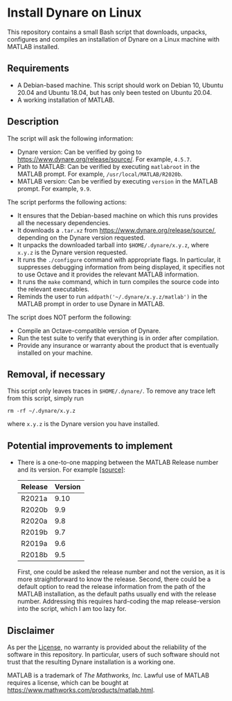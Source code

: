 # Install Dynare on Linux

This repository contains a small Bash script that downloads, unpacks, configures and compiles an installation of Dynare on a Linux machine with MATLAB installed.


## Requirements

- A Debian-based machine. This script should work on Debian 10, Ubuntu 20.04 and Ubuntu 18.04, but has only been tested on Ubuntu 20.04.
- A working installation of MATLAB.


## Description

The script will ask the following information:
- Dynare version: Can be verified by going to https://www.dynare.org/release/source/. For example, `4.5.7`.
- Path to MATLAB: Can be verified by executing `matlabroot` in the MATLAB prompt. For example, `/usr/local/MATLAB/R2020b`.
- MATLAB version: Can be verified by executing `version` in the MATLAB prompt. For example, `9.9`.

The script performs the following actions:
- It ensures that the Debian-based machine on which this runs provides all the necessary dependencies.
- It downloads a `.tar.xz` from https://www.dynare.org/release/source/, depending on the Dynare version requested.
- It unpacks the downloaded tarball into `$HOME/.dynare/x.y.z`, where `x.y.z` is the Dynare version requested.
- It runs the `./configure` command with appropriate flags. In particular, it suppresses debugging information from being displayed, it specifies not to use Octave and it provides the relevant MATLAB information.
- It runs the `make` command, which in turn compiles the source code into the relevant executables.
- Reminds the user to run `addpath('~/.dynare/x.y.z/matlab')` in the MATLAB prompt in order to use Dynare in MATLAB.

The script does NOT perform the following:
- Compile an Octave-compatible version of Dynare.
- Run the test suite to verify that everything is in order after compilation.
- Provide any insurance or warranty about the product that is eventually installed on your machine.


## Removal, if necessary

This script only leaves traces in `$HOME/.dynare/`.
To remove any trace left from this script, simply run
```shell
rm -rf ~/.dynare/x.y.z
```
where `x.y.z` is the Dynare version you have installed.


## Potential improvements to implement

- There is a one-to-one mapping between the MATLAB Release number and its version. For example [[source]](https://www.mathworks.com/products/compiler/matlab-runtime.html):

    | Release | Version |
    |---------|---------|
    | R2021a  | 9.10    |
    | R2020b  | 9.9     |
    | R2020a  | 9.8     |
    | R2019b  | 9.7     |
    | R2019a  | 9.6     |
    | R2018b  | 9.5     |
    
    First, one could be asked the release number and not the version, as it is more straightforward to know the release.
    Second, there could be a default option to read the release information from the path of the MATLAB installation, as the default paths usually end with the release number.
    Addressing this requires hard-coding the map release-version into the script, which I am too lazy for.


## Disclaimer

As per the [License](./LICENSE), no warranty is provided about the reliability of the software in this repository.
In particular, users of such software should not trust that the resulting Dynare installation is a working one.

MATLAB is a trademark of _The Mathworks, Inc._
Lawful use of MATLAB requires a license, which can be bought at https://www.mathworks.com/products/matlab.html.

